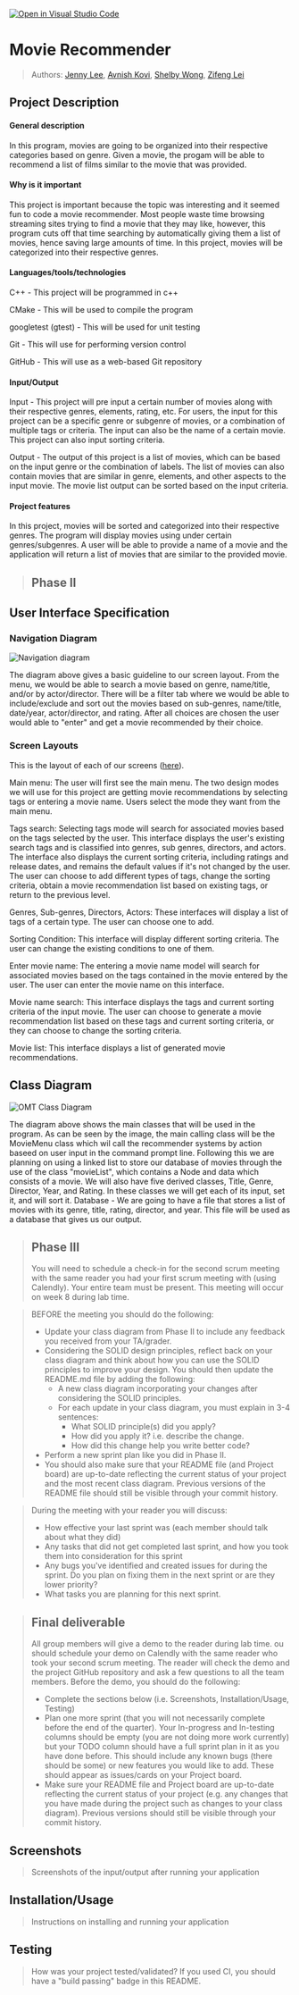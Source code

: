 [![Open in Visual Studio Code](https://classroom.github.com/assets/open-in-vscode-718a45dd9cf7e7f842a935f5ebbe5719a5e09af4491e668f4dbf3b35d5cca122.svg)](https://classroom.github.com/online_ide?assignment_repo_id=10872558&assignment_repo_type=AssignmentRepo)

# Movie Recommender
 > Authors: [Jenny Lee](https://github.com/jidud), [Avnish Kovi](https://github.com/Avikovi), [Shelby Wong](https://github.com/ShelbyMitsuko), [Zifeng Lei](https://github.com/Zifeng-Lei)

## Project Description
#### General description
In this program, movies are going to be organized into their respective categories based on genre. Given a movie, the progam will be able to recommend a list of films similar to the movie that was provided.
<!-- > Your project description should summarize the project you are proposing. Be sure to include:
 > * Why is it important or interesting to you? -->
#### Why is it important
This project is important because the topic was interesting and it seemed fun to code a movie recommender. Most people waste time browsing streaming sites trying to find a movie that they may like, however, this program cuts off that time searching by automatically giving them a list of movies, hence saving large amounts of time. In this project, movies will be categorized into their respective genres.

 <!-- > * What languages/tools/technologies do you plan to use? (This list may change over the course of the project) -->
#### Languages/tools/technologies
C++ - This project will be programmed in c++

CMake - This will be used to compile the program

googletest (gtest) - This will be used for unit testing

Git - This will use for performing version control

GitHub - This will use as a web-based Git repository
 <!-- > * What will be the input/output of your project? -->
#### Input/Output
Input - This project will pre input a certain number of movies along with their respective genres, elements, rating, etc. For users, the input for this project can be a specific genre or subgenre of movies, or a combination of multiple tags or criteria. The input can also be the name of a certain movie. This project can also input sorting criteria.

Output - The output of this project is a list of movies, which can be based on the input genre or the combination of labels. The list of movies can also contain movies that are similar in genre, elements, and other aspects to the input movie. The movie list output can be sorted based on the input criteria.

 <!-- > * What are the features that the project provides? -->
#### Project features
 <!-- > This description should be in enough detail that the TA/instructor can determine the complexity of the project and if it is sufficient for the team members to complete in the time allotted. -->
In this project, movies will be sorted and categorized into their respective genres. The program will display movies using under certain genres/subgenres. A user will be able to provide a name of a movie and the application will return a list of movies that are similar to the provided movie.

 > ## Phase II
 <!-- > In addition to completing the "User Interface Specification" and "Class Diagram" sections below, you will need to:
 > * Create an "Epic" (note) for each feature. Place these epics in the `Product Backlog` column
 > * Complete your first *sprint planning* meeting to plan out the next 7 days of work.
 >   * Break down the "Epics" into smaller actionable user stories (i.e. smaller development tasks). Convert them into issues and assign them to team members. Place these in the `TODO` column.
 >   * These cards should represent roughly 7 days worth of development time for your team. Then, once the sprint is over you should be repeating these steps to plan a new sprint, taking you until your second scrum meeting with the reader in phase III.
 > * Schedule two check-ins using Calendly. You need to pick both time slots during your lab on week 6. Your entire team must be present for both check-ins.
 >   * The first check-in needs to be scheduled with your lab TA. During that meeting, you will discuss your project design/class diagram from phase II.
 >   * The second check-in should be scheduled with a reader. During that meeting you will discuss:
 >     * The tasks you are planning for the first sprint
 >     * How work will be divided between the team members -->
## User Interface Specification
 <!-- > Include a navigation diagram for your screens and the layout of each of those screens as desribed below. For all the layouts/diagrams, you can use any tool such as PowerPoint or a drawing program. (Specification requirement is adapted from [this template](https://redirect.cs.umbc.edu/~mgrass2/cmsc345/Template_UI.doc)) -->

### Navigation Diagram
![Navigation diagram](ImageFiles/navigation_diagram.png)

The diagram above gives a basic guideline to our screen layout. From the menu, we would be able to search a movie based on genre, name/title, and/or by actor/director. There will be a filter tab where we would be able to include/exclude and sort out the movies based on sub-genres, name/title, date/year, actor/director, and rating. After all choices are chosen the user would able to "enter" and get a movie recommended by their choice.

### Screen Layouts
<!-- /*> Include the layout of each of your screens. The layout should describe the screen’s major components such as menus and prompts for user inputs, expected output, and buttons (if applicable). Explain what is on the layout, and the purpose of each menu item, button, etc. If many screens share the same layout, start by describing the general layout and then list the screens that will be using that layout and the differences between each of them.*/ -->

This is the layout of each of our screens ([here](https://lucid.app/lucidchart/a003f8a0-d5a4-4db0-b977-7398b10bc704/edit?beaconFlowId=7003D2A67BF28FE0&invitationId=inv_c3e23e90-8755-4936-a625-4f5f18f1564d&page=Z5eWzkaaxa7b#)).

Main menu: The user will first see the main menu. The two design modes we will use for this project are getting movie recommendations by selecting tags or entering a movie name. Users select the mode they want from the main menu.

Tags search: Selecting tags mode will search for associated movies based on the tags selected by the user. This interface displays the user's existing search tags and is classified into genres, sub genres, directors, and actors. The interface also displays the current sorting criteria, including ratings and release dates, and remains the default values if it's not changed by the user. The user can choose to add different types of tags, change the sorting criteria, obtain a movie recommendation list based on existing tags, or return to the previous level.

Genres, Sub-genres, Directors, Actors: These interfaces will display a list of tags of a certain type. The user can choose one to add.

Sorting Condition: This interface will display different sorting criteria. The user can change the existing conditions to one of them.

Enter movie name: The entering a movie name model will search for associated movies based on the tags contained in the movie entered by the user. The user can enter the movie name on this interface.

Movie name search: This interface displays the tags and current sorting criteria of the input movie. The user can choose to generate a movie recommendation list based on these tags and current sorting criteria, or they can choose to change the sorting criteria.

Movie list: This interface displays a list of generated movie recommendations.

## Class Diagram
 ![OMT Class Diagram](ImageFiles/Class_Diagram.png)

 The diagram above shows the main classes that will be used in the program. As can be seen by the image, the main calling class will be the MovieMenu class which wil call the recommender systems by action baseed on user input in the command prompt line. Following this we are planning on using a linked list to store our database of movies through the use of the class "movieList", which contains a Node and data which consists of a movie. We will also have five derived classes, Title, Genre, Director, Year, and Rating. In these classes we will get each of its input, set it, and will sort it.
 Database - We are going to have a file that stores a list of movies with its genre, title, rating, director, and year. This file will be used as a database that gives us our output.
 
 > ## Phase III
 > You will need to schedule a check-in for the second scrum meeting with the same reader you had your first scrum meeting with (using Calendly). Your entire team must be present. This meeting will occur on week 8 during lab time.
 
 > BEFORE the meeting you should do the following:
 > * Update your class diagram from Phase II to include any feedback you received from your TA/grader.
 > * Considering the SOLID design principles, reflect back on your class diagram and think about how you can use the SOLID principles to improve your design. You should then update the README.md file by adding the following:
 >   * A new class diagram incorporating your changes after considering the SOLID principles.
 >   * For each update in your class diagram, you must explain in 3-4 sentences:
 >     * What SOLID principle(s) did you apply?
 >     * How did you apply it? i.e. describe the change.
 >     * How did this change help you write better code?
 > * Perform a new sprint plan like you did in Phase II.
 > * You should also make sure that your README file (and Project board) are up-to-date reflecting the current status of your project and the most recent class diagram. Previous versions of the README file should still be visible through your commit history.
 
> During the meeting with your reader you will discuss: 
 > * How effective your last sprint was (each member should talk about what they did)
 > * Any tasks that did not get completed last sprint, and how you took them into consideration for this sprint
 > * Any bugs you've identified and created issues for during the sprint. Do you plan on fixing them in the next sprint or are they lower priority?
 > * What tasks you are planning for this next sprint.

 
 > ## Final deliverable
 > All group members will give a demo to the reader during lab time. ou should schedule your demo on Calendly with the same reader who took your second scrum meeting. The reader will check the demo and the project GitHub repository and ask a few questions to all the team members. 
 > Before the demo, you should do the following:
 > * Complete the sections below (i.e. Screenshots, Installation/Usage, Testing)
 > * Plan one more sprint (that you will not necessarily complete before the end of the quarter). Your In-progress and In-testing columns should be empty (you are not doing more work currently) but your TODO column should have a full sprint plan in it as you have done before. This should include any known bugs (there should be some) or new features you would like to add. These should appear as issues/cards on your Project board.
 > * Make sure your README file and Project board are up-to-date reflecting the current status of your project (e.g. any changes that you have made during the project such as changes to your class diagram). Previous versions should still be visible through your commit history. 
 
 ## Screenshots
 > Screenshots of the input/output after running your application
 ## Installation/Usage
 > Instructions on installing and running your application
 ## Testing
 > How was your project tested/validated? If you used CI, you should have a "build passing" badge in this README.
 
